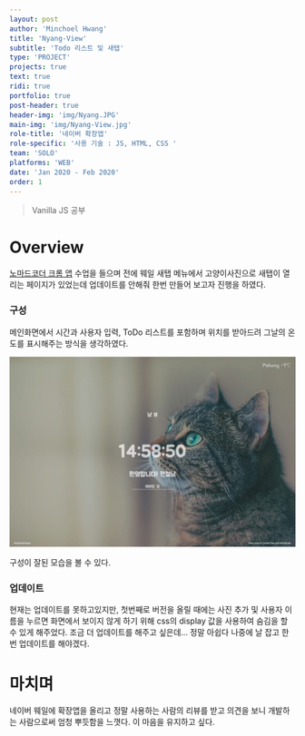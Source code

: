 ```yaml
---
layout: post
author: 'Minchoel Hwang'
title: 'Nyang-View'
subtitle: 'Todo 리스트 및 새탭'
type: 'PROJECT'
projects: true
text: true
ridi: true
portfolio: true
post-header: true
header-img: 'img/Nyang.JPG'
main-img: 'img/Nyang-View.jpg'
role-title: '네이버 확장앱'
role-specific: '사용 기술 : JS, HTML, CSS '
team: 'SOLO'
platforms: 'WEB'
date: 'Jan 2020 - Feb 2020'
order: 1
---
```


> Vanilla JS 공부

# Overview

[노마드코더 크롬 앱](https://nomadcoders.co/javascript-for-beginners) 수업을 들으며 전에 웨일 새탭 메뉴에서 고양이사진으로 새탭이 열리는 페이지가 있었는데 업데이트를 안해줘 한번 만들어 보고자 진행을 하였다.

### 구성

메인화면에서 시간과 사용자 입력, ToDo 리스트를 포함하며 위치를 받아드려 그날의 온도를 표시해주는 방식을 생각하였다.

![구성 화면](img/Nyang-Start.jpg)

<figcaption>구성이 잘된 모습을 볼 수 있다.</figcaption>

### 업데이트

현재는 업데이트를 못하고있지만, 첫번째로 버전을 올릴 때에는 사진 추가 및 사용자 이름을 누르면 화면에서 보이지 않게 하기 위해 css의 display 값을 사용하여 숨김을 할 수 있게 해주었다.
조금 더 업데이트를 해주고 싶은데... 정말 아쉽다 나중에 날 잡고 한번 업데이트를 해야겠다.

# 마치며

네이버 웨일에 확장앱을 올리고 정말 사용하는 사람의 리뷰를 받고 의견을 보니 개발하는 사람으로써 엄청 뿌듯함을 느꼇다. 이 마음을 유지하고 싶다.
